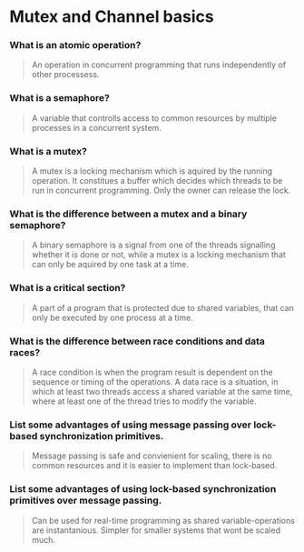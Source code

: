 # Mutex and Channel basics

### What is an atomic operation?
> An operation in concurrent programming that runs independently of other processess. 

### What is a semaphore?
> A variable that controlls access to common resources by multiple processes in a concurrent system. 

### What is a mutex?
> A mutex is a locking mechanism which is aquired by the running operation. It constitues a buffer which decides which threads to be run in concurrent programming. Only the owner can release the lock. 

### What is the difference between a mutex and a binary semaphore?
> A binary semaphore is a signal from one of the threads signalling whether it is done or not, while a mutex is a locking mechanism that can only be aquired by one task at a time. 

### What is a critical section?
> A part of a program that is protected due to shared variables, that can only be executed by one process at a time. 

### What is the difference between race conditions and data races?
 > A race condition is when the program result is dependent on the sequence or timing of the operations. A data race is a situation, in which at least two threads access a shared variable at the same time, where at least one of the thread tries to modify the variable.

### List some advantages of using message passing over lock-based synchronization primitives.
> Message passing is safe and convienient for scaling, there is no common resources and it is easier to implement than lock-based.

### List some advantages of using lock-based synchronization primitives over message passing.
> Can be used for real-time programming as shared variable-operations are instantanious. Simpler for smaller systems that wont be scaled much.  

